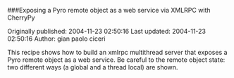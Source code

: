 ###Exposing a Pyro remote object as a web service via XMLRPC with CherryPy

Originally published: 2004-11-23 02:50:16
Last updated: 2004-11-23 02:50:16
Author: gian paolo ciceri

This recipe shows how to build an xmlrpc multithread server that exposes a Pyro remote object as a web service. Be careful to the remote object state: two different ways (a global and a thread local) are shown.